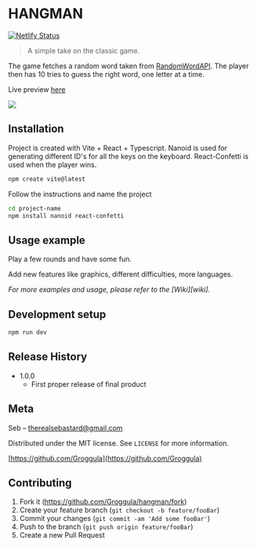 # HANGMAN
[![Netlify Status](https://api.netlify.com/api/v1/badges/de7fbc81-ff75-4dfc-89b1-a19f0bd6d3d6/deploy-status)](https://app.netlify.com/sites/tangerine-quokka-cf24f3/deploys)
> A simple take on the classic game.

The game fetches a random word taken from [RandomWordAPI](https://random-word-api.herokuapp.com/).
The player then has 10 tries to guess the right word, one letter at a time.

Live preview [here](https://tangerine-quokka-cf24f3.netlify.app/) 

![](header.png)

## Installation

Project is created with Vite + React + Typescript. Nanoid is used for generating different ID's for all the keys on the keyboard. React-Confetti is used when the player wins.

```sh
npm create vite@latest
```
Follow the instructions and name the project

```sh
cd project-name
npm install nanoid react-confetti
```


## Usage example

Play a few rounds and have some fun.

Add new features like graphics, different difficulties, more languages.

_For more examples and usage, please refer to the [Wiki][wiki]._

## Development setup

```sh
npm run dev
```

## Release History

* 1.0.0
    * First proper release of final product

## Meta

Seb – therealsebastard@gmail.com

Distributed under the MIT license. See ``LICENSE`` for more information.

[https://github.com/Groggula](https://github.com/Groggula)

## Contributing

1. Fork it (<https://github.com/Groggula/hangman/fork>)
2. Create your feature branch (`git checkout -b feature/fooBar`)
3. Commit your changes (`git commit -am 'Add some fooBar'`)
4. Push to the branch (`git push origin feature/fooBar`)
5. Create a new Pull Request


